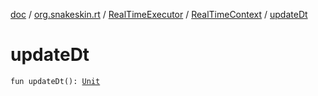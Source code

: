 [doc](../../../index.md) / [org.snakeskin.rt](../../index.md) / [RealTimeExecutor](../index.md) / [RealTimeContext](index.md) / [updateDt](./update-dt.md)

# updateDt

`fun updateDt(): `[`Unit`](https://kotlinlang.org/api/latest/jvm/stdlib/kotlin/-unit/index.html)
